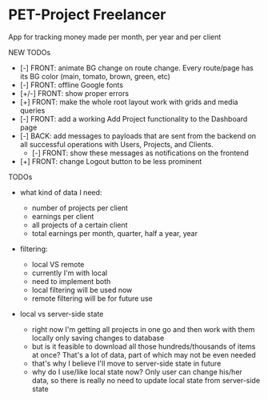 # PET-Project Freelancer

App for tracking money made per month, per year and per client

NEW TODOs

- [-] FRONT: animate BG change on route change. Every route/page has its BG color (main, tomato, brown, green, etc)
- [-] FRONT: offline Google fonts
- [+/-] FRONT: show proper errors
- [+] FRONT: make the whole root layout work with grids and media queries
- [-] FRONT: add a working Add Project functionality to the Dashboard page
- [-] BACK: add messages to payloads that are sent from the backend on all successful operations with Users, Projects, and Clients.
  - [-] FRONT: show these messages as notifications on the frontend
- [+] FRONT: change Logout button to be less prominent

TODOs

- what kind of data I need:

  - number of projects per client
  - earnings per client
  - all projects of a certain client
  - total earnings per month, quarter, half a year, year

- filtering:

  - local VS remote
  - currently I'm with local
  - need to implement both
  - local filtering will be used now
  - remote filtering will be for future use

- local vs server-side state
  - right now I'm getting all projects in one go and then work with them locally only saving changes to database
  - but is it feasible to download all those hundreds/thousands of items at once? That's a lot of data, part of which may not be even needed
  - that's why I believe I'll move to server-side state in future
  - why do I use/like local state now? Only user can change his/her data, so there is really no need to update local state from server-side state
